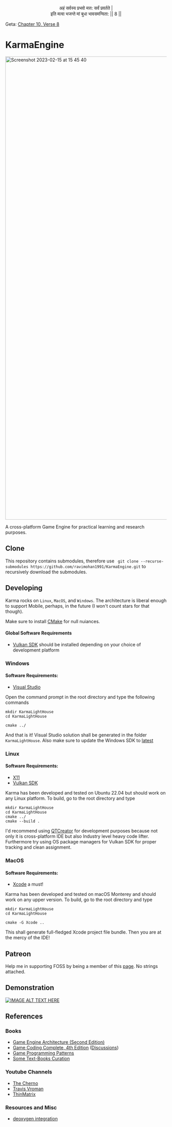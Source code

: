 <div align="center"> अहं सर्वस्य प्रभवो मत्त: सर्वं प्रवर्तते | </div>

<div align="center"> इति मत्वा भजन्ते मां बुधा भावसमन्विता: || 8 || </div>

Geta: [Chapter 10, Verse 8](https://www.holy-bhagavad-gita.org/chapter/10/verse/8)

KarmaEngine
===========
<img width="1440" alt="Screenshot 2023-02-15 at 15 45 40" src="https://user-images.githubusercontent.com/2173654/218999401-fe78d0e1-7bff-45ca-a0ab-cb6ab2ce31aa.png">

A cross-platform Game Engine for practical learning and research purposes.

Clone
------
This repository contains submodules, therefore use ``` git clone --recurse-submodules https://github.com/ravimohan1991/KarmaEngine.git``` to recursively download the submodules.

Developing
-----------------------

Karma rocks on ```Linux```, ```MacOS```, and ```Windows```.  The architecture is liberal enough to support Mobile, perhaps, in the future (I won't count stars for that though). 

Make sure to install [CMake](https://cmake.org/) for null nuiances.

#### Global Software Requirements ###
* [Vulkan SDK](https://www.lunarg.com/vulkan-sdk/) should be installed depending on your choice of development platform

### Windows ###
#### Software Requirements:
* [Visual Studio](https://visualstudio.microsoft.com/)

Open the command prompt in the root directory and type the following commands
```
mkdir KarmaLightHouse
cd KarmaLightHouse

cmake ../
```

And that is it!  Visual Studio solution shall be generated in the folder ```KarmaLightHouse```.  Also make sure to update the Windows SDK to [latest](https://developer.microsoft.com/en-us/windows/downloads/windows-sdk/) 


### Linux ###
#### Software Requirements:
* [X11](https://www.glfw.org/docs/3.3/compile.html#compile_deps)
* [Vulkan SDK](https://vulkan.lunarg.com/doc/view/latest/linux/getting_started_ubuntu.html)

Karma has been developed and tested on Ubuntu 22.04 but should work on any Linux platform. To build, go to the root directory and type
```
mkdir KarmaLightHouse
cd KarmaLightHouse
cmake ../
cmake --build .
```
I'd recommend using [QTCreator](https://www.qt.io/product/development-tools) for development purposes because not only it is cross-platform IDE but also Industry level heavy code lifter. Furthermore try using OS package managers for Vulkan SDK for proper tracking and clean assignment.


### MacOS ###
#### Software Requirements:
* [Xcode](https://developer.apple.com/xcode/) a must!

Karma has been developed and tested on macOS Monterey and should work on any upper version. To build, go to the root directory and type
```
mkdir KarmaLightHouse
cd KarmaLightHouse

cmake -G Xcode ..
```
This shall generate full-fledged Xcode project file bundle.  Then you are at the mercy of the IDE!

Patreon
-----------
Help me in supporting FOSS by being a member of this [page](https://www.patreon.com/FreeandOpen). No strings attached.

Demonstration
-------------
[![IMAGE ALT TEXT HERE](https://img.youtube.com/vi/8ebeqtLxt9g/0.jpg)](https://www.youtube.com/watch?v=8ebeqtLxt9g)

References
-----------

### Books
* [Game Engine Architecture (Second Edition)](https://www.gameenginebook.com/)
* [Game Coding Complete, 4th Edition](http://www.amazon.com/gp/offer-listing/1133776574/ref=as_li_tl?ie=UTF8&camp=1789&creative=9325&creativeASIN=1133776574&linkCode=am2&tag=gamecodecompl-20&linkId=YTOZOL6OXF45PZSQ) ([Discussions](https://www.mcshaffry.com/GameCode/))
* [Game Programming Patterns](https://gameprogrammingpatterns.com/contents.html)
* [Some Text-Books Curation](https://github.com/kurong00/GameProgramBooks)

### Youtube Channels
* [The Cherno](https://www.youtube.com/user/TheChernoProject)
* [Travis Vroman](https://www.youtube.com/user/barzahd512)
* [ThinMatrix](https://www.youtube.com/watch?v=f3Cr8Yx3GGA)

### Resources and Misc
* [deoxygen integration](https://github.com/satu0king/Github-Documentation-With-Doxygen)
